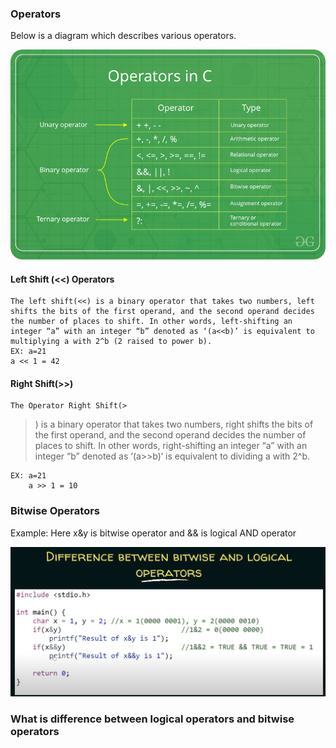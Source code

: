 ### Operators

Below is a diagram which describes various operators.


![](resources/Operators-In-C.png)


#### Left Shift (<<) Operators

    The left shift(<<) is a binary operator that takes two numbers, left shifts the bits of the first operand, and the second operand decides the number of places to shift. In other words, left-shifting an integer “a” with an integer “b” denoted as ‘(a<<b)’ is equivalent to multiplying a with 2^b (2 raised to power b).
	EX: a=21
	a << 1 = 42

#### Right Shift(>>)

    The Operator Right Shift(>
>) is a binary operator that takes two numbers, right shifts the bits of the first operand, and the second operand decides the number of places to shift. In other words, right-shifting an integer “a” with an integer “b” denoted as ‘(a>>b)‘ is equivalent to dividing a with 2^b.

	EX: a=21
        a >> 1 = 10

### Bitwise Operators

Example: Here x&y is bitwise operator and && is logical AND operator

![](resources/BitwiseAndLogicalOperators.png)


### What is difference between logical operators and bitwise operators
